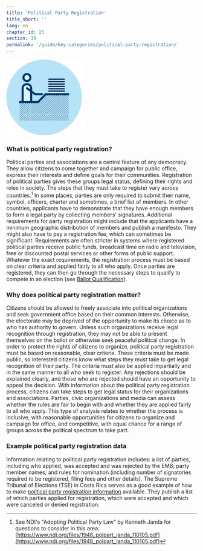 ```yaml
---
title: 'Political Party Registration'
title_short: ''
lang: en
chapter_id: 25
section: 19
permalink: '/guide/key-categories/political-party-registration/'
---
```


![Political Party Registration](/assets/images/inventory/categories/political-party-registration.png)

### What is political party registration?

Political parties and associations are a central feature of any democracy. They allow citizens to come together and campaign for public office, express their interests and define goals for their communities. Registration of political parties gives these groups legal status, defining their rights and roles in society. The steps that they must take to register vary across countries.[^1] In some places, parties are only required to submit their name, symbol, officers, charter and sometimes, a brief list of members. In other countries, applicants have to demonstrate that they have enough members to form a legal party by collecting members' signatures. Additional requirements for party registration might include that the applicants have a minimum geographic distribution of members and publish a manifesto. They might also have to pay a registration fee, which can sometimes be significant. Requirements are often stricter in systems where registered political parties receive public funds, broadcast time on radio and television, free or discounted postal services or other forms of public support. Whatever the exact requirements, the registration process must be based on clear criteria and applied fairly to all who apply. Once parties are registered, they can then go through the necessary steps to qualify to compete in an election (see [Ballot Qualification](/en/guide/key-categories/ballot-qualification/)).

### Why does political party registration matter?

Citizens should be allowed to freely associate into political organizations and seek government office based on their common interests. Otherwise, the electorate may be deprived of the opportunity to make its choice as to who has authority to govern. Unless such organizations receive legal recognition through registration, they may not be able to present themselves on the ballot or otherwise seek peaceful political change. In order to protect the rights of citizens to organize, political party registration must be based on reasonable, clear criteria. These criteria must be made public, so interested citizens know what steps they must take to get legal recognition of their party. The criteria must also be applied impartially and in the same manner to all who seek to register. Any rejections should be explained clearly, and those who are rejected should have an opportunity to appeal the decision. With information about the political party registration process, citizens can take steps to get legal status for their organizations and associations. Parties, civic organizations and media can assess whether the rules are fair to begin with and whether they are applied fairly to all who apply. This type of analysis relates to whether the process is inclusive, with reasonable opportunities for citizens to organize and campaign for office, and competitive, with equal chance for a range of groups across the political spectrum to take part.

### Example political party registration data

Information relating to political party registration includes: a list of parties, including who applied, was accepted and was rejected by the EMB; party member names; and rules for nomination (including number of signatories required to be registered, filing fees and other details). The Supreme Tribunal of Elections (TSE) in Costa Rica serves as a good example of how to make [political party registration information](http://www.tse.go.cr/info_partidos.htm) available. They publish a list of which parties applied for registration, which were accepted and which were canceled or denied registration.

[^1]: See NDI's "Adopting Political Party Law" by Kenneth Janda for questions to consider in this area: [https://www.ndi.org/files/1948_polpart_janda_110105.pdf](https://www.ndi.org/files/1948_polpart_janda_110105.pdf)
